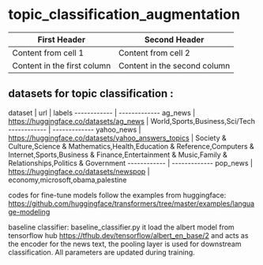 # topic_classification_augmentation


First Header | Second Header
------------ | -------------
Content from cell 1 | Content from cell 2
Content in the first column | Content in the second column

## datasets for topic classification :

dataset | url  |  labels 
------------ | -------------
ag_news | https://huggingface.co/datasets/ag_news | World,Sports,Business,Sci/Tech
------------ | -------------
yahoo_news | https://huggingface.co/datasets/yahoo_answers_topics  | Society & Culture,Science & Mathematics,Health,Education & Reference,Computers & Internet,Sports,Business & Finance,Entertainment & Music,Family & Relationships,Politics & Government
------------ | -------------
pop_news | https://huggingface.co/datasets/newspop | economy,microsoft,obama,palestine





codes for fine-tune models follow the examples from huggingface: https://github.com/huggingface/transformers/tree/master/examples/language-modeling

baseline classifier: baseline_classifier.py
it load the albert model from tensorflow hub https://tfhub.dev/tensorflow/albert_en_base/2 
and acts as the encoder for the news text, 
the pooling layer is used for downstream classification.
All parameters are updated during training.
